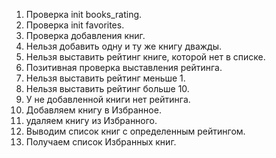 1. Проверка init books_rating.
2. Проверка init favorites.
3. Проверка добавления книг.
4. Нельзя добавить одну и ту же книгу дважды.
5. Нельзя выставить рейтинг книге, которой нет в списке.
6. Позитивная проверка выставления рейтинга.
7. Нельзя выставить рейтинг меньше 1.
8. Нельзя выставить рейтинг больше 10.
9. У не добавленной книги нет рейтинга.
10. Добавляем книгу в Избранное.
11. удаляем книгу из Избранного.
12. Выводим список книг с определенным рейтингом.
13. Получаем список Избранных книг.
